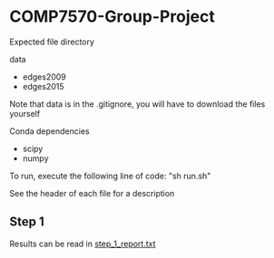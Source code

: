 # COMP7570-Group-Project

Expected file directory

data
 - edges2009
 - edges2015


Note that data is in the .gitignore, you will have to download the files yourself

Conda dependencies
- scipy
- numpy

To run, execute the following line of code: "sh run.sh"

See the header of each file for a description

Step 1
---
Results can be read in [step_1_report.txt](https://github.com/jeeerdin/COMP7570-Group-Project/blob/main/step_1_report.txt)
